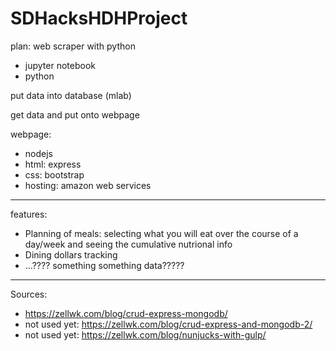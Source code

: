 # SDHacksHDHProject

plan:
web scraper with python
* jupyter notebook
* python

put data into database (mlab)

get data and put onto webpage

webpage:
* nodejs
* html: express
* css: bootstrap
* hosting: amazon web services
---------------------------------------------------------------------------------------------------------------
features:
* Planning of meals: selecting what you will eat over the course of a day/week and seeing the cumulative nutrional info
* Dining dollars tracking
* ...???? something something data?????


---------------------------------------------------------------------------------------------------------------
Sources:
* https://zellwk.com/blog/crud-express-mongodb/
* not used yet: https://zellwk.com/blog/crud-express-and-mongodb-2/
* not used yet: https://zellwk.com/blog/nunjucks-with-gulp/
